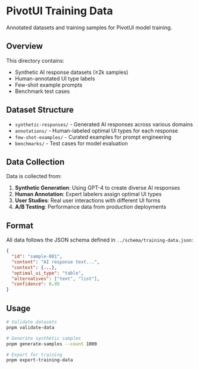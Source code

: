 # PivotUI Training Data

Annotated datasets and training samples for PivotUI model training.

## Overview

This directory contains:

- Synthetic AI response datasets (≥2k samples)
- Human-annotated UI type labels
- Few-shot example prompts
- Benchmark test cases

## Dataset Structure

- `synthetic-responses/` - Generated AI responses across various domains
- `annotations/` - Human-labeled optimal UI types for each response
- `few-shot-examples/` - Curated examples for prompt engineering
- `benchmarks/` - Test cases for model evaluation

## Data Collection

Data is collected from:

1. **Synthetic Generation**: Using GPT-4 to create diverse AI responses
2. **Human Annotation**: Expert labelers assign optimal UI types
3. **User Studies**: Real user interactions with different UI forms
4. **A/B Testing**: Performance data from production deployments

## Format

All data follows the JSON schema defined in `../schema/training-data.json`:

```json
{
  "id": "sample-001",
  "content": "AI response text...",
  "context": {...},
  "optimal_ui_type": "table",
  "alternatives": ["text", "list"],
  "confidence": 0.95
}
```

## Usage

```bash
# Validate datasets
pnpm validate-data

# Generate synthetic samples  
pnpm generate-samples --count 1000

# Export for training
pnpm export-training-data
```